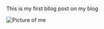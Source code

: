 This is  my first bllog post on my blog

<img src="/blog/images/firstpost.jpeg" alt="Picture of me">